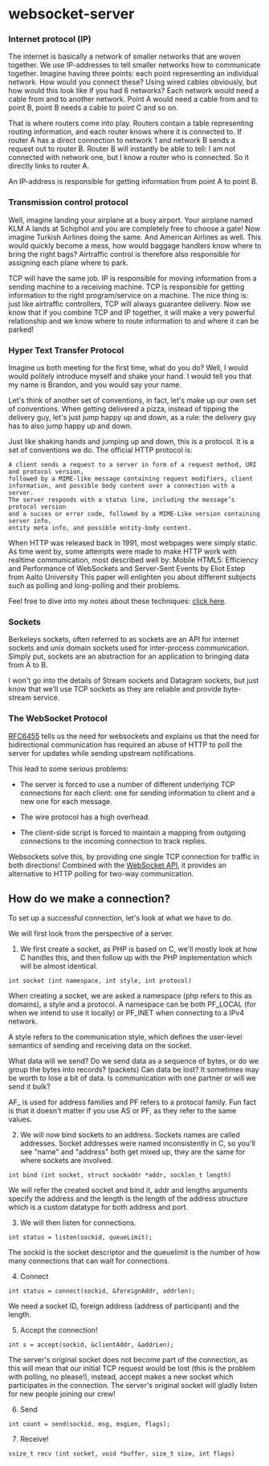 # websocket-server

### Internet protocol (IP)

The internet is basically a network of smaller networks that are woven together. We use IP-addresses to tell
smaller networks how to communicate together. Imagine having three points: each point representing an individual
network. How would you connect these? 
Using wired cables obviously, but how would this look like if you had 6 networks?
Each network would need a cable from and to another network. Point A would need a cable from and to point B, point B needs a cable to point C and so on.

That is where routers come into play. Routers contain a table representing routing information, and each router
knows where it is connected to. If router A has a direct connection to network 1 and network B sends a request
out to router B. Router B will instantly be able to tell: I am not connected with network one, but I know
a router who is connected. So it directly links to router A.

An IP-address is responsible for getting information from point A to point B.

### Transmission control protocol

Well, imagine landing your airplane at a busy airport. Your airplane named KLM A lands at Schiphol and you
are completely free to choose a gate! Now imagine Turkish Airlines doing the same. And American Airlines as well.
This would quickly become a mess, how would baggage handlers know where to bring the right bags? 
Airtraffic control is therefore also responsible for assigning each plane where to park. 

TCP will have the same job. IP is responsible for moving information from a sending machine to a receiving machine.
TCP is responsible for getting information to the right program/service on a machine. The nice thing is: just like
airtraffic controllers, TCP will always guarantee delivery. Now we know that if you combine TCP and IP together,
it will make a very powerful relationship and we know where to route information to and where it can be parked!

### Hyper Text Transfer Protocol

Imagine us both meeting for the first time, what do you do? Well, I would would politely introduce myself
and shake your hand. I would tell you that my name is Brandon, and you would say your name.

Let's think of another set of conventions, in fact, let's make up our own set of conventions. When getting
delivered a pizza, instead of tipping the delivery guy, let's just jump happy up and down, as a rule: the delivery
guy has to also jump happy up and down.

Just like shaking hands and jumping up and down, this is a protocol. It is a set of conventions we do. The official
HTTP protocol is:

```
A client sends a request to a server in form of a request method, URI and protocol version, 
followed by a MIME-like message containing request modifiers, client information, and possible body content over a connection with a server. 
The server responds with a status line, including the message’s protocol version 
and a succes or error code, followed by a MIME-Like version containing server info, 
entity meta info, and possible entity-body content.
```

When HTTP was released back in 1991, most webpages were simply static. As time went by, some attempts were made
to make HTTP work with realtime communication, most described well by: Mobile HTML5: Efficiency and Performance of WebSockets and Server-Sent Events by Eliot Estep from Aalto University
This paper will enlighten you about different subjects such as polling and long-polling and their problems.

Feel free to dive into my notes about these techniques: [click here](https://elated-radius-fa4.notion.site/Networking-9134b43003d240c48a699fc53b1303f8).

### Sockets

Berkeleys sockets, often referred to as sockets are an API for internet sockets and unix domain sockets used for inter-process communication.
Simply put, sockets are an abstraction for an application to bringing data from A to B.

I won't go into the details of Stream sockets and Datagram sockets, but just know that we'll use TCP sockets
as they are reliable and provide byte-stream service.

### The WebSocket Protocol

[RFC6455](https://www.rfc-editor.org/rfc/rfc6455#section-1.1) tells us the need for websockets and explains us that the need for bidirectional communication
has required an abuse of HTTP to poll the server for updates while sending upstream notifications.

This lead to some serious problems:

* The server is forced to use a number of different underlying TCP connections for each
client: one for sending information to client and a new one for each message.

* The wire protocol has a high overhead.

* The client-side script is forced to maintain a mapping from outgoing connections to the incoming connection to track replies.

Websockets solve this, by providing one single TCP connection for traffic in both directions! Combined with the [WebSocket API](https://websockets.spec.whatwg.org//), it
provides an alternative to HTTP polling for two-way communication.

## How do we make a connection?

To set up a successful connection, let's look at what we have to do.

We will first look from the perspective of a server.

1. We first create a socket, as PHP is based on C, we'll mostly look at how C handles this, and then follow up with the PHP implementation which will
be almost identical.

```
int socket (int namespace, int style, int protocol)
```

When creating a socket, we are asked a namespace (php refers to this as domains), a style and a protocol.
A namespace can be both PF_LOCAL (for when we intend to use it locally) or PF_INET when connecting to a IPv4 network.

A style refers to the communication style, which defines the user-level semantics of sending and receiving data on the socket.

What data will we send? Do we send data as a sequence of bytes, or do we group the bytes into records? (packets)
Can data be lost? It sometimes may be worth to lose a bit of data.
Is communication with one partner or will we send it bulk?

AF_ is used for address families and PF refers to a protocol family.
Fun fact is that it doesn't matter if you use AS or PF, as they refer to the same values.

2. We will now bind sockets to an address. Sockets names are called addresses. Socket addresses were named
inconsistently in C, so you'll see "name" and "address" both get mixed up, they are the same for where sockets are involved.

```int bind (int socket, struct sockaddr *addr, socklen_t length)```

We will refer the created socket and bind it, addr and lengths arguments
specify the address  and the length is the length of the address structure which is a custom datatype
for both address and port.

3. We will then listen for connections.

```int status = listen(sockid, queueLimit);```

The sockid is the socket descriptor and the queuelimit is the number of how many
connections that can wait for connections.

4. Connect 

```int status = connect(sockid, &foreignAddr, addrlen);```

We need a socket ID, foreign address (address of participant) and the length.

5. Accept the connection!

```int s = accept(sockid, &clientAddr, &addrLen);```

The server's original socket does not become part of the connection, as this will mean that our initial TCP
request would be lost (this is the problem with polling, no please!), instead, accept makes a new socket which
participates in the connection. The server's original socket will gladly listen for new people joining our crew!

6. Send

```int count = send(sockid, msg, msgLen, flags);```

7. Receive!

```ssize_t recv (int socket, void *buffer, size_t size, int flags)```